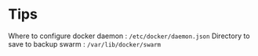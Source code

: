 # Tips

Where to configure docker daemon : ```/etc/docker/daemon.json```
Directory to save to backup swarm : ```/var/lib/docker/swarm```
